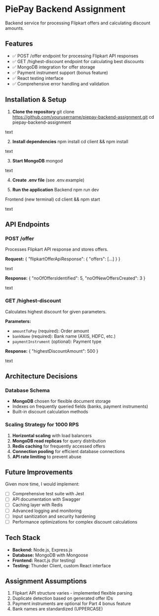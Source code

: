 # PiePay Backend Assignment

Backend service for processing Flipkart offers and calculating discount amounts.

## Features

- ✅ POST /offer endpoint for processing Flipkart API responses
- ✅ GET /highest-discount endpoint for calculating best discounts
- ✅ MongoDB integration for offer storage
- ✅ Payment instrument support (bonus feature)
- ✅ React testing interface
- ✅ Comprehensive error handling and validation

## Installation & Setup

1. **Clone the repository**
git clone https://github.com/yourusername/piepay-backend-assignment.git
cd piepay-backend-assignment

text

2. **Install dependencies**
npm install
cd client && npm install

text

3. **Start MongoDB**
mongod

text

4. **Create .env file** (see .env.example)

5. **Run the application**
Backend
npm run dev

Frontend (new terminal)
cd client && npm start

text

## API Endpoints

### POST /offer
Processes Flipkart API response and stores offers.

**Request:**
{
"flipkartOfferApiResponse": {
"offers": [...]
}
}

text

**Response:**
{
"noOfOffersIdentified": 5,
"noOfNewOffersCreated": 3
}

text

### GET /highest-discount
Calculates highest discount for given parameters.

**Parameters:**
- `amountToPay` (required): Order amount
- `bankName` (required): Bank name (AXIS, HDFC, etc.)
- `paymentInstrument` (optional): Payment type

**Response:**
{
"highestDiscountAmount": 500
}

text

## Architecture Decisions

### Database Schema
- **MongoDB** chosen for flexible document storage
- Indexes on frequently queried fields (banks, payment instruments)
- Built-in discount calculation methods

### Scaling Strategy for 1000 RPS
1. **Horizontal scaling** with load balancers
2. **MongoDB read replicas** for query distribution
3. **Redis caching** for frequently accessed offers
4. **Connection pooling** for efficient database connections
5. **API rate limiting** to prevent abuse

## Future Improvements

Given more time, I would implement:
- [ ] Comprehensive test suite with Jest
- [ ] API documentation with Swagger
- [ ] Caching layer with Redis
- [ ] Advanced logging and monitoring
- [ ] Input sanitization and security hardening
- [ ] Performance optimizations for complex discount calculations

## Tech Stack

- **Backend:** Node.js, Express.js
- **Database:** MongoDB with Mongoose
- **Frontend:** React.js (for testing)
- **Testing:** Thunder Client, custom React interface

## Assignment Assumptions

1. Flipkart API structure varies - implemented flexible parsing
2. Duplicate detection based on generated offer IDs
3. Payment instruments are optional for Part 4 bonus feature
4. Bank names are standardized (UPPERCASE)